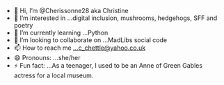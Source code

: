 - 👋 Hi, I’m @Cherissonne28 aka Christine
- 👀 I’m interested in ...digital inclusion, mushrooms, hedgehogs, SFF and poetry
- 🌱 I’m currently learning ...Python
- 💞️ I’m looking to collaborate on ...MadLibs social code
- 📫 How to reach me ...c_chettle@yahoo.co.uk
- 😄 Pronouns: ...she/her
- ⚡ Fun fact: ...As a teenager, I used to be an Anne of Green Gables actress for a local museum.

<!---
Cherissonne28/Cherissonne28 is a ✨ special ✨ repository because its `README.md` (this file) appears on your GitHub profile.
You can click the Preview link to take a look at your changes.
--->
